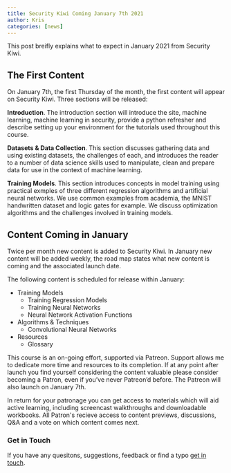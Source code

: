 ```yaml
---
title: Security Kiwi Coming January 7th 2021
author: Kris
categories: [news]
---
```


This post breifly explains what to expect in January 2021 from Security Kiwi.

## The First Content

On January 7th, the first Thursday of the month, the first content will appear on Security Kiwi. Three sections will be released:

**Introduction**. The introduction section will introduce the site, machine learning, machine learning in security, provide a python refresher and describe setting up your environment for the tutorials used throughout this course.

**Datasets & Data Collection**. This section discusses gathering data and using existing datasets, the challenges of each, and introduces the reader to a number of data science skills used to manipulate, clean and prepare data for use in the context of machine learning.

**Training Models**. This section introduces concepts in model training using practical exmples of three different regression algorithms and artificial neural networks. We use common examples from academia, the MNIST handwritten dataset and logic gates for example. We discuss optimization algorithms and the challenges involved in training models.

## Content Coming in January

Twice per month new content is added to Security Kiwi. In January new content will be added weekly, the road map states what new content is coming and the associated launch date.

The following content is scheduled for release within January:

* Training Models
    * Training Regression Models
    * Training Neural Networks
    * Neural Network Activation Functions
* Algorithms & Techniques
    * Convolutional Neural Networks
* Resources
    * Glossary

This course is an on-going effort, supported via Patreon. Support allows me to dedicate more time and resources to its completion. If at any point after launch you find yourself considering the content valuable please consider becoming a Patron, even if you’ve never Patreon’d before. The Patreon will also launch on January 7th.

In return for your patronage you can get access to materials which will aid active learning, including screencast walkthroughs and downloadable workbooks. All Patron's recieve access to content previews, discussions, Q&A and a vote on which content comes next.

### Get in Touch

If you have any quesitons, suggestions, feedback or find a typo <a href="/contact" target="_blank">get in touch</a>.